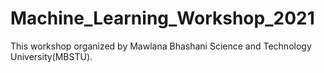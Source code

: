 # Machine_Learning_Workshop_2021
This workshop organized by Mawlana Bhashani Science and Technology University(MBSTU). 
